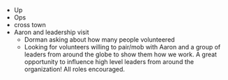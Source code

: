 - Up
- Ops
- cross town
- Aaron and leadership visit
	- Dorman asking about how many people volunteered
	- Looking for volunteers willing to pair/mob with Aaron and a group of leaders from around the globe to show them how we work. A great opportunity to influence high level leaders from around the organization! All roles encouraged.